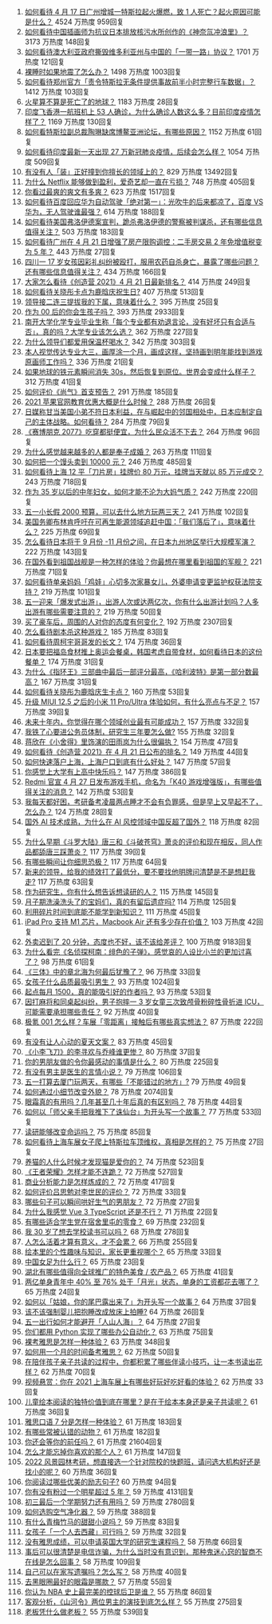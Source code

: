 1. [如何看待 4 月 17 日广州增城一特斯拉起火爆燃，致 1 人死亡？起火原因可能是什么？](https://www.zhihu.com/question/455724748) 4524 万热度 959回复
1. [如何看待中国插画师为抗议日本排放核污水所创作的《神奈氚冲浪里》？](https://www.zhihu.com/question/455738919) 3173 万热度 148回复
1. [如何看待澳大利亚政府撕毁维多利亚州与中国的「一带一路」协议？](https://www.zhihu.com/question/455897099) 1701 万热度 121回复
1. [裸睡时如果地震了怎么办？](https://www.zhihu.com/question/23204731) 1498 万热度 1003回复
1. [如何看待郑州官方「责令特斯拉无条件提供事故前半小时完整行车数据」？](https://www.zhihu.com/question/455826596) 1412 万热度 103回复
1. [火星算不算是死亡了的地球？](https://www.zhihu.com/question/414845164) 1183 万热度 28回复
1. [印度飞香港一航班机上 53 人确诊，为什么确诊人数这么多？目前印度疫情怎样了？](https://www.zhihu.com/question/455742587) 1169 万热度 130回复
1. [如何看特斯拉副总裁陶琳缺席博鳌亚洲论坛，有哪些原因？](https://www.zhihu.com/question/455757412) 1152 万热度 61回复
1. [如何看待印度最新一天出现 27 万新冠肺炎疫情，后续会怎么样？](https://www.zhihu.com/question/455382725) 1054 万热度 509回复
1. [有没有人「装」正好撞到你擅长的领域上的？](https://www.zhihu.com/question/338688699) 829 万热度 13492回复
1. [为什么 Netflix 能够做到盈利，爱奇艺却一直在亏损？](https://www.zhihu.com/question/366022632) 748 万热度 405回复
1. [你看过最爽的爽文有多爽？](https://www.zhihu.com/question/332411777) 623 万热度 1517回复
1. [如何看待百度回应华为自动驾驶「绝对第一」：光吹牛的后来都凉了，百度 VS 华为，无人驾驶谁最强？](https://www.zhihu.com/question/455458502) 614 万热度 188回复
1. [如何看待美国弗洛伊德案宣判，跪杀弗洛伊德的警察被判谋杀，还有哪些信息值得关注？](https://www.zhihu.com/question/455730207) 503 万热度 183回复
1. [如何看待广州在 4 月 21 日增强了房产限购调控：二手房交易 2 年免增值税变为 5 年？](https://www.zhihu.com/question/455823340) 443 万热度 27回复
1. [四川一 17 岁女孩因彩礼纠纷被殴打，服用农药自杀身亡，暴露了哪些问题？还有哪些信息值得关注？](https://www.zhihu.com/question/455739525) 434 万热度 166回复
1. [大家怎么看待《创造营 2021》4 月 21 日最新排名？](https://www.zhihu.com/question/455838827) 414 万热度 249回复
1. [如何看待关晓彤卡点为鹿晗庆祝生日?](https://www.zhihu.com/question/455533328) 407 万热度 513回复
1. [领导接二连三提拔我的下属，意味着什么？](https://www.zhihu.com/question/455066294) 395 万热度 25回复
1. [作为 00 后的你会生孩子吗？](https://www.zhihu.com/question/449864346) 393 万热度 2933回复
1. [南开大学化学专业毕业生称「每个专业都有劝退言论，没有好坏只有合适与否」，真的吗？大学专业该怎么选？](https://www.zhihu.com/question/454532962) 362 万热度 227回复
1. [为什么领导们都爱用保温杯喝水？](https://www.zhihu.com/question/302287551) 342 万热度 303回复
1. [本人视觉传达专业大三，画厚涂一个月，画成这样，坚持画到明年能找到游戏原画师工作吗？](https://www.zhihu.com/question/455195801) 336 万热度 21回复
1. [如果地球的铁元素瞬间消失 30s，然后恢复到原位。世界会变成什么样子？](https://www.zhihu.com/question/454401121) 312 万热度 41回复
1. [如何评价《尚气》首支预告？](https://www.zhihu.com/question/455512619) 291 万热度 185回复
1. [2021 苹果官网教育优惠大概是什么时候？](https://www.zhihu.com/question/439446737) 288 万热度 26回复
1. [日媒称甘当美国小弟不符日本利益，在与崛起中的邻国相处中，日本应制定自己的主体战略。如何看待？](https://www.zhihu.com/question/455401742) 284 万热度 79回复
1. [《赛博朋克 2077》吃穿都挺便宜，为什么民众活不下去？](https://www.zhihu.com/question/448297157) 264 万热度 96回复
1. [为什么感觉越来越多的人都是奉子成婚？](https://www.zhihu.com/question/321141889) 263 万热度 111回复
1. [如何把一个馒头卖到 10000 元？](https://www.zhihu.com/question/446086353) 246 万热度 485回复
1. [如何看待上海 12 平「刀片房」挂牌价 80 万元，挂牌当天就以 85 万元成交？](https://www.zhihu.com/question/455594188) 243 万热度 718回复
1. [作为 35 岁以后的中年妇女，如何才能不沦为大妈气质？](https://www.zhihu.com/question/68435943) 242 万热度 220回复
1. [五一小长假 2000 预算，可以去什么地方玩两三天？](https://www.zhihu.com/question/453113894) 241 万热度 102回复
1. [美国务卿布林肯呼吁在可再生能源领域追赶中国：「我们落后了」，意味着什么？](https://www.zhihu.com/question/455644419) 225 万热度 69回复
1. [怎么看待日本将于 9 月份 -11 月份之间，在日本九州地区举行大规模军演？](https://www.zhihu.com/question/455438361) 222 万热度 143回复
1. [在国外看到祖国战舰是一种怎样的体验？你最想在哪里看到祖国的军舰？](https://www.zhihu.com/question/455498840) 221 万热度 71回复
1. [如何看待单亲妈妈「鸡娃」心切多次家暴女儿，外婆申请变更监护权获法院支持？](https://www.zhihu.com/question/455759121) 219 万热度 101回复
1. [五一迎来「爆发式出游」，出游人次或达两亿次，你有什么出游计划吗？人多出游有哪些需要注意的？](https://www.zhihu.com/question/455743977) 219 万热度 50回复
1. [买了豪车后，周围的人对你的态度有何变化？](https://www.zhihu.com/question/59776093) 192 万热度 2307回复
1. [怎么看待剧本杀这种游戏？](https://www.zhihu.com/question/354469803) 185 万热度 83回复
1. [如何看待周柯宇哥哥发的长文？](https://www.zhihu.com/question/455753708) 174 万热度 36回复
1. [日本要把福岛食材推上奥运会餐桌，韩国考虑自带食材，如何看待日本的这份餐单？](https://www.zhihu.com/question/455806674) 174 万热度 31回复
1. [为什么《指环王》三部曲中最后一部评分最高，《哈利波特》是第一部分数最高？](https://www.zhihu.com/question/454627125) 167 万热度 31回复
1. [如何看待关晓彤为鹿晗庆生卡点？](https://www.zhihu.com/question/455703521) 160 万热度 53回复
1. [升级 MIUI 12.5 之后的小米 11 Pro/Ultra 体验如何，有什么亮点与不足？](https://www.zhihu.com/question/455628196) 157 万热度 39回复
1. [未来十年内，你觉得在哪个领域创业最有可能成功？](https://www.zhihu.com/question/441174586) 157 万热度 332回复
1. [我铁了心要进公务员体制，研究生三年要怎么做?](https://www.zhihu.com/question/454197230) 155 万热度 32回复
1. [蒋欣在《小舍得》里饰演的田雨岚为什么很偏执？](https://www.zhihu.com/question/454471424) 154 万热度 47回复
1. [如何看待《创造营 2021》在 4 月 21 日公布的排名？](https://www.zhihu.com/question/455840977) 149 万热度 44回复
1. [如何快速落户上海，上海户口到底有什么好处？](https://www.zhihu.com/question/455579654) 147 万热度 57回复
1. [你感觉上大学有上高中快乐吗？](https://www.zhihu.com/question/454455954) 147 万热度 386回复
1. [Redmi 官宣 4 月 27 日发布游戏手机，命名为「K40 游戏增强版」，有哪些值得关注的消息？](https://www.zhihu.com/question/455568478) 142 万热度 53回复
1. [我每天都好困，考研备考凌晨两点睡才不会有负罪感，但是早上又早起不了，怎么办？](https://www.zhihu.com/question/455147894) 124 万热度 28回复
1. [国外 AI 技术成熟，为什么在 AI 风控领域中国反超了国外？](https://www.zhihu.com/question/455440996) 118 万热度 82回复
1. [为什么早期《斗罗大陆》唐三和《斗破苍穹》萧炎的评价和现在相反，同人作品都舔唐三踩萧炎？](https://www.zhihu.com/question/454145595) 117 万热度 39回复
1. [有哪些瞬间让你细思恐极？](https://www.zhihu.com/question/443072214) 117 万热度 64回复
1. [新来的领导，给我的绩效打了最低分，要不要找他明牌问清楚是不是想赶我走?](https://www.zhihu.com/question/454250798) 117 万热度 63回复
1. [作为研究生，你有什么想告诉想读研的人？](https://www.zhihu.com/question/36447117) 115 万热度 145回复
1. [月子期洗澡洗头了的宝妈们，真的有留后遗症吗?](https://www.zhihu.com/question/451796346) 114 万热度 125回复
1. [利用碎片时间到底能不能学到新知识？](https://www.zhihu.com/question/455761670) 111 万热度 45回复
1. [iPad Pro 支持 M1 芯片，Macbook  Air 还有多少存在价值？](https://www.zhihu.com/question/455712233) 103 万热度 42回复
1. [外卖迟到了 20 分钟，态度也不好，该不该给差评？](https://www.zhihu.com/question/269145266) 100 万热度 9183回复
1. [为什么看完《名侦探柯南：绯色的子弹》，感觉哀的人设比小兰的更加讨喜了？](https://www.zhihu.com/question/455413291) 98 万热度 61回复
1. [《三体》中的章北海为何最后犹豫了？](https://www.zhihu.com/question/453656290) 96 万热度 33回复
1. [女孩子什么品质最吸引男生？](https://www.zhihu.com/question/313462176) 93 万热度 1024回复
1. [起点每月 1500，真的能吸引好的作者吗？](https://www.zhihu.com/question/453695026) 93 万热度 53回复
1. [因打麻将和同桌起纠纷，男子抱摔一 3 岁女童三次致颅骨粉碎性骨折进 ICU，可能需要承担哪些责任？](https://www.zhihu.com/question/455562785) 92 万热度 40回复
1. [极氪 001 怎么样？车展「零距离」接触后有哪些真实想法？](https://www.zhihu.com/question/455826530) 87 万热度 222回复
1. [有没有让人心动的夏天文案？](https://www.zhihu.com/question/454237934) 83 万热度 45回复
1. [《小李飞刀》的李寻欢与乔峰谁更惨？](https://www.zhihu.com/question/454456595) 80 万热度 37回复
1. [你的男朋友做的令你最感动的事情是什么？](https://www.zhihu.com/question/22586649) 80 万热度 225回复
1. [有没有男主是医生的言情小说？](https://www.zhihu.com/question/370530816) 79 万热度 106回复
1. [五一打算去厦门玩两天，有哪些「不能错过的地方」?](https://www.zhihu.com/question/453506212) 79 万热度 49回复
1. [如何通过小细节改变外貌？](https://www.zhihu.com/question/68443497) 78 万热度 2074回复
1. [眼霜真的有用吗？几年甚至几十年后真的有区别吗？](https://www.zhihu.com/question/272115097) 78 万热度 44回复
1. [如何以「师父亲手把我推下了诛仙台」为开头写一个故事？](https://www.zhihu.com/question/435873943) 77 万热度 533回复
1. [读研能够改变命运吗？](https://www.zhihu.com/question/452760344) 75 万热度 85回复
1. [如何看待上海车展女子爬上特斯拉车顶维权，真相是怎样的？](https://www.zhihu.com/question/455412427) 75 万热度 27回复
1. [养猫的人什么时候才发现猫是爱你的？](https://www.zhihu.com/question/432258003) 74 万热度 523回复
1. [《王者荣耀》怎样才能不连跪？](https://www.zhihu.com/question/445623370) 72 万热度 527回复
1. [商业分析能力是怎样炼成的？](https://www.zhihu.com/question/20603837) 72 万热度 417回复
1. [如何评价吕思勉对李世民的评价？](https://www.zhihu.com/question/67804572) 72 万热度 33回复
1. [哪些句子可以瞬间哄好生气的男朋友？](https://www.zhihu.com/question/451208709) 72 万热度 27回复
1. [为什么我感觉 Vue 3 TypeScript 还是不行？](https://www.zhihu.com/question/453332049) 71 万热度 22回复
1. [有哪些适合学生党在宿舍里屯的零食？](https://www.zhihu.com/question/448401945) 69 万热度 232回复
1. [我 30 岁了想去学校读书可以吗？](https://www.zhihu.com/question/452868405) 68 万热度 278回复
1. [人怎么活着才算有意义，才不会累？](https://www.zhihu.com/question/453340986) 66 万热度 255回复
1. [绘本里的个性趣味与知识，家长更重视哪个？](https://www.zhihu.com/question/455759099) 65 万热度 33回复
1. [中国女足为什么行？](https://www.zhihu.com/question/455814332) 65 万热度 23回复
1. [湖北有哪些值得向全球推广的特色美食 / 农产品？](https://www.zhihu.com/question/453582292) 65 万热度 41回复
1. [两亿单身青年中 40% 至 76% 处于「月光」状态，单身的工资都花去哪了？](https://www.zhihu.com/question/455430354) 65 万热度 24回复
1. [如何以「姑娘，你的尾巴露出来了」为开头写一个故事？](https://www.zhihu.com/question/452090061) 64 万热度 37回复
1. [该不该强制婴儿把抱睡改成放床上拍睡?](https://www.zhihu.com/question/455152086) 64 万热度 26回复
1. [五一出行如何才能避开「人山人海」？](https://www.zhihu.com/question/454814711) 64 万热度 27回复
1. [你们都用 Python 实现了哪些办公自动化？](https://www.zhihu.com/question/441361902) 63 万热度 75回复
1. [裸考雅思是怎样一种体验？](https://www.zhihu.com/question/36809935) 63 万热度 348回复
1. [如何用一个月的时间备考雅思？](https://www.zhihu.com/question/37610645) 62 万热度 50回复
1. [在陪伴孩子亲子共读的过程中，你都积累了哪些伴读小技巧，让一本书读出花样？](https://www.zhihu.com/question/454414309) 62 万热度 70回复
1. [视频悬赏：你在 2021 上海车展上有哪些好玩好吃好看的体验？](https://www.zhihu.com/question/453725275) 62 万热度 33回复
1. [儿童绘本阅读的独特价值到底在哪里？是在于绘本本身还是亲子共读呢？](https://www.zhihu.com/question/454409747) 61 万热度 36回复
1. [雅思口语 7 分是怎样一种体验？](https://www.zhihu.com/question/27706511) 61 万热度 183回复
1. [有哪些常被认错的动物？](https://www.zhihu.com/question/366416428) 61 万热度 182回复
1. [你还会等你的前任吗？](https://www.zhihu.com/question/314495719) 61 万热度 21604回复
1. [怎么才能忘掉你喜欢的那个人？](https://www.zhihu.com/question/454602157) 61 万热度 147回复
1. [2022 风景园林考研，想直接选一个针对院校的快题班，请问选大机构好还是找小的呢？](https://www.zhihu.com/question/453265762) 60 万热度 36回复
1. [你阅读过哪些优美的励志句子?](https://www.zhihu.com/question/445595702) 60 万热度 94回复
1. [你有没有粉过一个明星超过 5 年？](https://www.zhihu.com/question/445728082) 59 万热度 4131回复
1. [初三最后一个学期努力还有用吗？](https://www.zhihu.com/question/448026629) 59 万热度 2780回复
1. [如何选购空气净化器？](https://www.zhihu.com/question/19565949) 59 万热度 388回复
1. [有什么青梅竹马的甜甜小说吗？](https://www.zhihu.com/question/447643338) 59 万热度 83回复
1. [女孩子「一个人去西藏」可行吗？](https://www.zhihu.com/question/447306396) 59 万热度 32回复
1. [没有雅思成绩，可以申请英国大学的研究生课程吗？](https://www.zhihu.com/question/451241891) 58 万热度 66回复
1. [事后可以很清楚是电信诈骗，为什么当时没有意识到，那种鬼迷心窍的智商不在线是怎么回事？](https://www.zhihu.com/question/452653736) 58 万热度 109回复
1. [自己可以在家写遗嘱吗？怎么写？](https://www.zhihu.com/question/445464112) 58 万热度 40回复
1. [去黑眼圈最好的眼霜是哪款？](https://www.zhihu.com/question/290052368) 57 万热度 55回复
1. [你认为 NBA 史上最完美的控球后卫是谁？](https://www.zhihu.com/question/452678637) 55 万热度 86回复
1. [客观分析，《山河令》两位男主的演技到底怎么样？](https://www.zhihu.com/question/447780489) 55 万热度 275回复
1. [老板凭什么做老板？](https://www.zhihu.com/question/20272786) 55 万热度 539回复